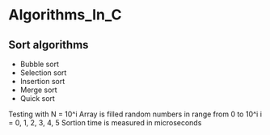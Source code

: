 # Algorithms_In_C

## Sort algorithms
- Bubble sort
- Selection sort
- Insertion sort
- Merge sort
- Quick sort

Testing with N = 10^i
Array is filled random numbers in range from 0 to 10^i
i = 0, 1, 2, 3, 4, 5
Sortion time is measured in microseconds
